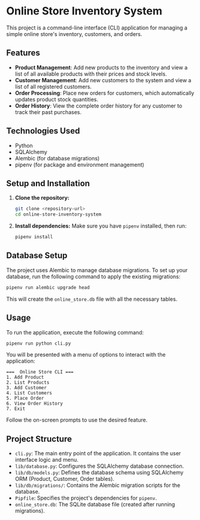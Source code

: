 # Online Store Inventory System

This project is a command-line interface (CLI) application for managing a simple online store's inventory, customers, and orders.

## Features

*   **Product Management**: Add new products to the inventory and view a list of all available products with their prices and stock levels.
*   **Customer Management**: Add new customers to the system and view a list of all registered customers.
*   **Order Processing**: Place new orders for customers, which automatically updates product stock quantities.
*   **Order History**: View the complete order history for any customer to track their past purchases.

## Technologies Used

*   Python
*   SQLAlchemy
*   Alembic (for database migrations)
*   pipenv (for package and environment management)

## Setup and Installation

1.  **Clone the repository:**
    ```bash
    git clone <repository-url>
    cd online-store-inventory-system
    ```

2.  **Install dependencies:**
    Make sure you have `pipenv` installed, then run:
    ```bash
    pipenv install
    ```

## Database Setup

The project uses Alembic to manage database migrations. To set up your database, run the following command to apply the existing migrations:

```bash
pipenv run alembic upgrade head
```
This will create the `online_store.db` file with all the necessary tables.

## Usage

To run the application, execute the following command:

```bash
pipenv run python cli.py
```

You will be presented with a menu of options to interact with the application:

```
===  Online Store CLI ===
1. Add Product
2. List Products
3. Add Customer
4. List Customers
5. Place Order
6. View Order History
7. Exit
```

Follow the on-screen prompts to use the desired feature.

## Project Structure

*   `cli.py`: The main entry point of the application. It contains the user interface logic and menu.
*   `lib/database.py`: Configures the SQLAlchemy database connection.
*   `lib/db/models.py`: Defines the database schema using SQLAlchemy ORM (Product, Customer, Order tables).
*   `lib/db/migrations/`: Contains the Alembic migration scripts for the database.
*   `Pipfile`: Specifies the project's dependencies for `pipenv`.
*   `online_store.db`: The SQLite database file (created after running migrations).